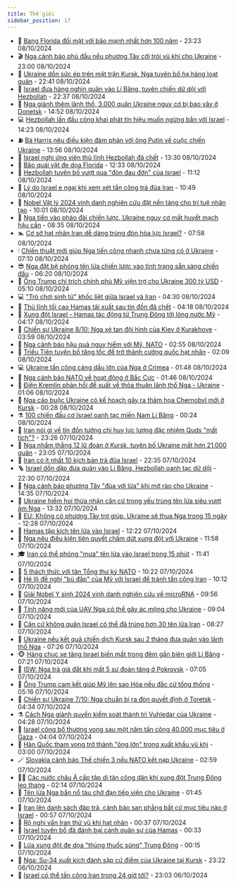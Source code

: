 ```yaml
---
title: Thế giới
sidebar_position: 17
---
```


<!-- dantri-the-gioi:START -->
- 🌋 [Bang Florida đối mặt với bão mạnh nhất hơn 100 năm](https://dantri.com.vn/the-gioi/bang-florida-doi-mat-voi-bao-manh-nhat-hon-100-nam-20241009055822511.htm) - 23:23 08/10/2024
- 🎬 [Nga cảnh báo phủ đầu nếu phương Tây cởi trói vũ khí cho Ukraine](https://dantri.com.vn/the-gioi/nga-canh-bao-phu-dau-neu-phuong-tay-coi-troi-vu-khi-cho-ukraine-20241009051818746.htm) - 23:00 08/10/2024
- 🧰 [Ukraine dồn sức ép trên mặt trận Kursk, Nga tuyên bố hạ hàng loạt quân](https://dantri.com.vn/the-gioi/ukraine-don-suc-ep-tren-mat-tran-kursk-nga-tuyen-bo-ha-hang-loat-quan-20241009022446424.htm) - 22:41 08/10/2024
- 🌋 [Israel đưa hàng nghìn quân vào Li Băng, tuyên chiến dữ dội với Hezbollah](https://dantri.com.vn/the-gioi/israel-dua-hang-nghin-quan-vao-li-bang-tuyen-chien-du-doi-voi-hezbollah-20241009012447327.htm) - 22:37 08/10/2024
- 🗽 [Nga giành thêm lãnh thổ, 3.000 quân Ukraine nguy cơ bị bao vây ở Donetsk](https://dantri.com.vn/the-gioi/nga-gianh-them-lanh-tho-3000-quan-ukraine-nguy-co-bi-bao-vay-o-donetsk-20241008213929534.htm) - 14:52 08/10/2024
- 💻 [Hezbollah lần đầu công khai phát tín hiệu muốn ngừng bắn với Israel](https://dantri.com.vn/the-gioi/hezbollah-lan-dau-cong-khai-phat-tin-hieu-muon-ngung-ban-voi-israel-20241008212239008.htm) - 14:23 08/10/2024
- ⛽️ [Bà Harris nêu điều kiện đàm phán với ông Putin về cuộc chiến Ukraine](https://dantri.com.vn/the-gioi/ba-harris-neu-dieu-kien-dam-phan-voi-ong-putin-ve-cuoc-chien-ukraine-20241008205233314.htm) - 13:56 08/10/2024
- 🤩 [Israel nghi ứng viên thủ lĩnh Hezbollah đã chết](https://dantri.com.vn/the-gioi/israel-nghi-ung-vien-thu-linh-hezbollah-da-chet-20241008202921953.htm) - 13:30 08/10/2024
- 🧐 [Bão quái vật đe dọa Florida](https://dantri.com.vn/the-gioi/bao-quai-vat-de-doa-florida-20241008193010578.htm) - 12:33 08/10/2024
- 🎊 [Hezbollah tuyên bố vượt qua &quot;đòn đau đớn&quot; của Israel](https://dantri.com.vn/the-gioi/hezbollah-tuyen-bo-vuot-qua-don-dau-don-cua-israel-20241008175201935.htm) - 11:12 08/10/2024
- 📝 [Lý do Israel e ngại khi xem xét tấn công trả đũa Iran](https://dantri.com.vn/the-gioi/ly-do-israel-e-ngai-khi-xem-xet-tan-cong-tra-dua-iran-20241008102104114.htm) - 10:49 08/10/2024
- 🤡 [Nobel Vật lý 2024 vinh danh nghiên cứu đặt nền tảng cho trí tuệ nhân tạo](https://dantri.com.vn/the-gioi/nobel-vat-ly-2024-vinh-danh-nghien-cuu-dat-nen-tang-cho-tri-tue-nhan-tao-20241008170128152.htm) - 10:01 08/10/2024
- 🥷 [Nga tiến vào pháo đài chiến lược, Ukraine nguy cơ mất huyết mạch hậu cần](https://dantri.com.vn/the-gioi/nga-tien-vao-phao-dai-chien-luoc-ukraine-nguy-co-mat-huyet-mach-hau-can-20241008141918660.htm) - 08:35 08/10/2024
- 🏊 [Cơ sở hạt nhân Iran dễ dàng trúng đòn hỏa lực Israel?](https://dantri.com.vn/the-gioi/co-so-hat-nhan-iran-de-dang-trung-don-hoa-luc-israel-20241008113737261.htm) - 07:58 08/10/2024
- 🕯 [Chiến thuật mới giúp Nga tiến công nhanh chưa từng có ở Ukraine](https://dantri.com.vn/the-gioi/chien-thuat-moi-giup-nga-tien-cong-nhanh-chua-tung-co-o-ukraine-20241008133947546.htm) - 07:10 08/10/2024
- 😎 [Nga đặt bệ phóng tên lửa chiến lược vào tình trạng sẵn sàng chiến đấu](https://dantri.com.vn/the-gioi/nga-dat-be-phong-ten-lua-chien-luoc-vao-tinh-trang-san-sang-chien-dau-20241008130920309.htm) - 06:20 08/10/2024
- 🌈 [Ông Trump chỉ trích chính phủ Mỹ viện trợ cho Ukraine 300 tỷ USD](https://dantri.com.vn/the-gioi/ong-trump-chi-trich-chinh-phu-my-vien-tro-cho-ukraine-300-ty-usd-20241008113051445.htm) - 05:10 08/10/2024
- 💻 [&quot;Trò chơi sinh tử&quot; khốc liệt giữa Israel và Iran](https://dantri.com.vn/the-gioi/tro-choi-sinh-tu-khoc-liet-giua-israel-va-iran-20240808224816253.htm) - 04:30 08/10/2024
- 🤖 [Thủ lĩnh tối cao Hamas tái xuất sau tin đồn đã chết](https://dantri.com.vn/the-gioi/thu-linh-toi-cao-hamas-tai-xuat-sau-tin-don-da-chet-20241008111213057.htm) - 04:18 08/10/2024
- 🦏 [Xung đột Israel - Hamas tác động từ Trung Đông tới lòng nước Mỹ](https://dantri.com.vn/the-gioi/xung-dot-israel-hamas-tac-dong-tu-trung-dong-toi-long-nuoc-my-20241008111436100.htm) - 04:17 08/10/2024
- 🌁 [Chiến sự Ukraine 8/10: Nga xé tan đội hình của Kiev ở Kurakhove](https://dantri.com.vn/the-gioi/chien-su-ukraine-810-nga-xe-tan-doi-hinh-cua-kiev-o-kurakhove-20241008091728588.htm) - 03:59 08/10/2024
- 🐘 [Nga cảnh báo hậu quả nguy hiểm với Mỹ, NATO](https://dantri.com.vn/the-gioi/nga-canh-bao-hau-qua-nguy-hiem-voi-my-nato-20241008085030812.htm) - 02:55 08/10/2024
- 🥷 [Triều Tiên tuyên bố tăng tốc để trở thành cường quốc hạt nhân](https://dantri.com.vn/the-gioi/trieu-tien-tuyen-bo-tang-toc-de-tro-thanh-cuong-quoc-hat-nhan-20241008085256306.htm) - 02:09 08/10/2024
- 💻 [Ukraine tấn công cảng dầu lớn của Nga ở Crimea](https://dantri.com.vn/the-gioi/ukraine-tan-cong-cang-dau-lon-cua-nga-o-crimea-20241008084511484.htm) - 01:48 08/10/2024
- 🎡 [Nga cảnh báo NATO về hoạt động ở Bắc Cực](https://dantri.com.vn/the-gioi/nga-canh-bao-nato-ve-hoat-dong-o-bac-cuc-20241008083806791.htm) - 01:46 08/10/2024
- 🧰 [Điện Kremlin phản hồi đề xuất về thỏa thuận lãnh thổ Nga - Ukraine](https://dantri.com.vn/the-gioi/dien-kremlin-phan-hoi-de-xuat-ve-thoa-thuan-lanh-tho-nga-ukraine-20241008072809848.htm) - 01:06 08/10/2024
- 🥸 [Nga cáo buộc Ukraine có kế hoạch gây ra thảm họa Chernobyl mới ở Kursk](https://dantri.com.vn/the-gioi/nga-cao-buoc-ukraine-co-ke-hoach-gay-ra-tham-hoa-chernobyl-moi-o-kursk-20241008070655792.htm) - 00:28 08/10/2024
- ⚗️ [100 chiến đấu cơ Israel oanh tạc miền Nam Li Băng](https://dantri.com.vn/the-gioi/100-chien-dau-co-israel-oanh-tac-mien-nam-li-bang-20241008071951750.htm) - 00:24 08/10/2024
- 🌮 [Iran nói gì về tin đồn tướng chỉ huy lực lượng đặc nhiệm Quds &quot;mất tích&quot;?](https://dantri.com.vn/the-gioi/iran-noi-gi-ve-tin-don-tuong-chi-huy-luc-luong-dac-nhiem-quds-mat-tich-20241007213521626.htm) - 23:26 07/10/2024
- 🎃 [Nga nhắm thẳng 12 lữ đoàn ở Kursk, tuyên bố Ukraine mất hơn 21.000 quân](https://dantri.com.vn/the-gioi/nga-nham-thang-12-lu-doan-o-kursk-tuyen-bo-ukraine-mat-hon-21000-quan-20241008015516403.htm) - 23:05 07/10/2024
- 💫 [Iran có ít nhất 10 kịch bản trả đũa Israel](https://dantri.com.vn/the-gioi/iran-co-it-nhat-10-kich-ban-tra-dua-israel-20241008053112015.htm) - 22:35 07/10/2024
- 🪜 [Israel dồn dập đưa quân vào Li Băng, Hezbollah oanh tạc dữ dội](https://dantri.com.vn/the-gioi/israel-don-dap-dua-quan-vao-li-bang-hezbollah-oanh-tac-du-doi-20241008011348081.htm) - 22:30 07/10/2024
- 🌋 [Nga cảnh báo phương Tây &quot;đùa với lửa&quot; khi mở rào cho Ukraine](https://dantri.com.vn/the-gioi/nga-canh-bao-phuong-tay-dua-voi-lua-khi-mo-rao-cho-ukraine-20241007211806658.htm) - 14:35 07/10/2024
- 🦏 [Ukraine hiếm hoi thừa nhận căn cứ trọng yếu trúng tên lửa siêu vượt âm Nga](https://dantri.com.vn/the-gioi/ukraine-hiem-hoi-thua-nhan-can-cu-trong-yeu-trung-ten-lua-sieu-vuot-am-nga-20241007194537553.htm) - 13:32 07/10/2024
- 👀 [EU: Không có phương Tây trợ giúp, Ukraine sẽ thua Nga trong 15 ngày](https://dantri.com.vn/the-gioi/eu-khong-co-phuong-tay-tro-giup-ukraine-se-thua-nga-trong-15-ngay-20241007174014124.htm) - 12:28 07/10/2024
- 🧰 [Hamas tập kích tên lửa vào Israel](https://dantri.com.vn/the-gioi/hamas-tap-kich-ten-lua-vao-israel-20241007191847294.htm) - 12:22 07/10/2024
- 🚀 [Nga nêu điều kiện tiên quyết chấm dứt xung đột với Ukraine](https://dantri.com.vn/the-gioi/nga-neu-dieu-kien-tien-quyet-cham-dut-xung-dot-voi-ukraine-20241007184420241.htm) - 11:58 07/10/2024
- 🎓 [Iran có thể phóng &quot;mưa&quot; tên lửa vào Israel trong 15 phút](https://dantri.com.vn/the-gioi/iran-co-the-phong-mua-ten-lua-vao-israel-trong-15-phut-20241007181110279.htm) - 11:41 07/10/2024
- 🥸 [5 thách thức với tân Tổng thư ký NATO](https://dantri.com.vn/the-gioi/5-thach-thuc-voi-tan-tong-thu-ky-nato-20241007162514506.htm) - 10:22 07/10/2024
- 🦅 [Hé lộ đề nghị &quot;bù đắp&quot; của Mỹ với Israel để tránh tấn công Iran](https://dantri.com.vn/the-gioi/he-lo-de-nghi-bu-dap-cua-my-voi-israel-de-tranh-tan-cong-iran-20241007155558064.htm) - 10:12 07/10/2024
- 🤭 [Giải Nobel Y sinh 2024 vinh danh nghiên cứu về microRNA](https://dantri.com.vn/the-gioi/giai-nobel-y-sinh-2024-vinh-danh-nghien-cuu-ve-microrna-20241007161429390.htm) - 09:56 07/10/2024
- 🤖 [Tính năng mới của UAV Nga có thể gây ác mộng cho Ukraine](https://dantri.com.vn/the-gioi/tinh-nang-moi-cua-uav-nga-co-the-gay-ac-mong-cho-ukraine-20241007160324530.htm) - 09:04 07/10/2024
- 🐲 [Căn cứ không quân Israel có thể đã trúng hơn 30 tên lửa Iran](https://dantri.com.vn/the-gioi/can-cu-khong-quan-israel-co-the-da-trung-hon-30-ten-lua-iran-20241007151404099.htm) - 08:27 07/10/2024
- 🫣 [Ukraine nêu kết quả chiến dịch Kursk sau 2 tháng đưa quân vào lãnh thổ Nga](https://dantri.com.vn/the-gioi/ukraine-neu-ket-qua-chien-dich-kursk-sau-2-thang-dua-quan-vao-lanh-tho-nga-20241007111537252.htm) - 07:26 07/10/2024
- 🐵 [Hàng chục xe tăng Israel biến mất trong đêm gần biên giới Li Băng](https://dantri.com.vn/the-gioi/hang-chuc-xe-tang-israel-bien-mat-trong-dem-gan-bien-gioi-li-bang-20241007141241290.htm) - 07:21 07/10/2024
- 🫶 [ISW: Nga trả giá đắt khi mất 5 sư đoàn tăng ở Pokrovsk](https://dantri.com.vn/the-gioi/isw-nga-tra-gia-dat-khi-mat-5-su-doan-tang-o-pokrovsk-20241007121653749.htm) - 07:05 07/10/2024
- 💃 [Ông Trump cam kết giúp Mỹ lên sao Hỏa nếu đắc cử tổng thống](https://dantri.com.vn/the-gioi/ong-trump-cam-ket-giup-my-len-sao-hoa-neu-dac-cu-tong-thong-20241007120813502.htm) - 05:16 07/10/2024
- 💫 [Chiến sự Ukraine 7/10: Nga chuẩn bị ra đòn quyết định ở Toretsk](https://dantri.com.vn/the-gioi/chien-su-ukraine-710-nga-chuan-bi-ra-don-quyet-dinh-o-toretsk-20241007112637348.htm) - 04:34 07/10/2024
- ⚗️ [Cách Nga giành quyền kiểm soát thành trì Vuhledar của Ukraine](https://dantri.com.vn/the-gioi/cach-nga-gianh-quyen-kiem-soat-thanh-tri-vuhledar-cua-ukraine-20241007112007168.htm) - 04:28 07/10/2024
- 🥷 [Israel công bố thương vong sau một năm tấn công 40.000 mục tiêu ở Gaza](https://dantri.com.vn/the-gioi/israel-cong-bo-thuong-vong-sau-mot-nam-tan-cong-40000-muc-tieu-o-gaza-20241007104339643.htm) - 04:04 07/10/2024
- 🥸 [Hàn Quốc tham vọng trở thành &quot;ông lớn&quot; trong xuất khẩu vũ khí](https://dantri.com.vn/the-gioi/han-quoc-tham-vong-tro-thanh-ong-lon-trong-xuat-khau-vu-khi-20241007093233048.htm) - 03:00 07/10/2024
- 🪄 [Slovakia cảnh báo Thế chiến 3 nếu NATO kết nạp Ukraine](https://dantri.com.vn/the-gioi/slovakia-canh-bao-the-chien-3-neu-nato-ket-nap-ukraine-20241007080824772.htm) - 02:59 07/10/2024
- 🧑‍💻 [Các nước châu Á cấp tập di tản công dân khi xung đột Trung Đông leo thang](https://dantri.com.vn/the-gioi/cac-nuoc-chau-a-cap-tap-di-tan-cong-dan-khi-xung-dot-trung-dong-leo-thang-20241007091340279.htm) - 02:14 07/10/2024
- 🤭 [Tên lửa Nga bắn nổ tàu chở đạn tiếp viện cho Ukraine](https://dantri.com.vn/the-gioi/ten-lua-nga-ban-no-tau-cho-dan-tiep-vien-cho-ukraine-20241007081611451.htm) - 01:45 07/10/2024
- 🗽 [Iran lên danh sách đáp trả, cảnh báo san phẳng bất cứ mục tiêu nào ở Israel](https://dantri.com.vn/the-gioi/iran-len-danh-sach-dap-tra-canh-bao-san-phang-bat-cu-muc-tieu-nao-o-israel-20241007065339087.htm) - 00:57 07/10/2024
- 🤖 [Rộ nghi vấn Iran thử vũ khí hạt nhân](https://dantri.com.vn/the-gioi/ro-nghi-van-iran-thu-vu-khi-hat-nhan-20241007070902989.htm) - 00:37 07/10/2024
- 🌈 [Israel tuyên bố đã đánh bại cánh quân sự của Hamas](https://dantri.com.vn/the-gioi/israel-tuyen-bo-da-danh-bai-canh-quan-su-cua-hamas-20241007073024743.htm) - 00:33 07/10/2024
- 🤩 [Lửa xung đột đe dọa &quot;thùng thuốc súng&quot; Trung Đông](https://dantri.com.vn/the-gioi/lua-xung-dot-de-doa-thung-thuoc-sung-trung-dong-20240930173833951.htm) - 00:15 07/10/2024
- 🤗 [Nga: Su-34 xuất kích đánh sập cứ điểm của Ukraine tại Kursk](https://dantri.com.vn/the-gioi/nga-su-34-xuat-kich-danh-sap-cu-diem-cua-ukraine-tai-kursk-20241007061410516.htm) - 23:22 06/10/2024
- 🙉 [Israel có thể tấn công Iran trong 24 giờ tới?](https://dantri.com.vn/the-gioi/israel-co-the-tan-cong-iran-trong-24-gio-toi-20241006211716378.htm) - 23:03 06/10/2024<!-- dantri-the-gioi:END -->
